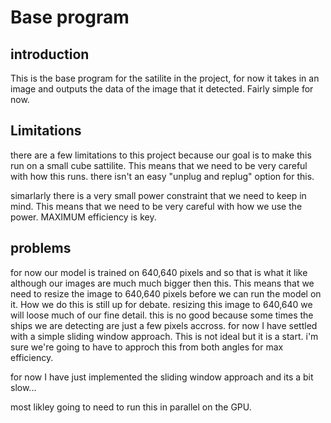 # Base program

## introduction

This is the base program for the satilite in the project, for now it takes in an image and outputs the data of the image that it detected. Fairly simple for now.

## Limitations

there are a few limitations to this project because our goal is to make this run on a small cube sattilite. This means that we need to be very careful with how this runs. there isn't an easy "unplug and replug" option for this.

simarlarly there is a very small power constraint that we need to keep in mind. This means that we need to be very careful with how we use the power. MAXIMUM efficiency is key.

## problems 

for now our model is trained on 640,640 pixels and so that is what it like although our images are much much bigger then this. This means that we need to resize the image to 640,640 pixels before we can run the model on it. How we do this is still up for debate. resizing this image to 640,640 we will loose much of our fine detail. this is no good because some times the ships we are detecting are just a few pixels accross. for now I have settled with a simple sliding window approach. This is not ideal but it is a start. i'm sure we're going to have to approch this from both angles for max efficiency. 

for now I have just implemented the sliding window approach and its a bit slow...

most likley going to need to run this in parallel on the GPU.


